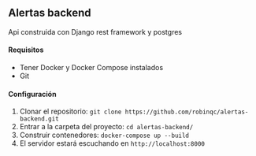 ## Alertas backend
Api construida con Django rest framework y postgres

#### Requisitos
- Tener Docker y Docker Compose instalados
- Git

#### Configuración
1. Clonar el repositorio:  `git clone https://github.com/robinqc/alertas-backend.git`
2. Entrar a la  carpeta del proyecto: `cd alertas-backend/`
3. Construir contenedores: `docker-compose up --build`
4. El servidor estará escuchando en `http://localhost:8000`
